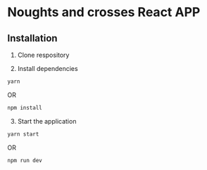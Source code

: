 # Noughts and crosses React APP

## Installation

1. Clone respository

2. Install dependencies

```bash
yarn
```
OR
```bash
npm install
```

3. Start the application


```bash
yarn start
```
OR

```bash
npm run dev
```